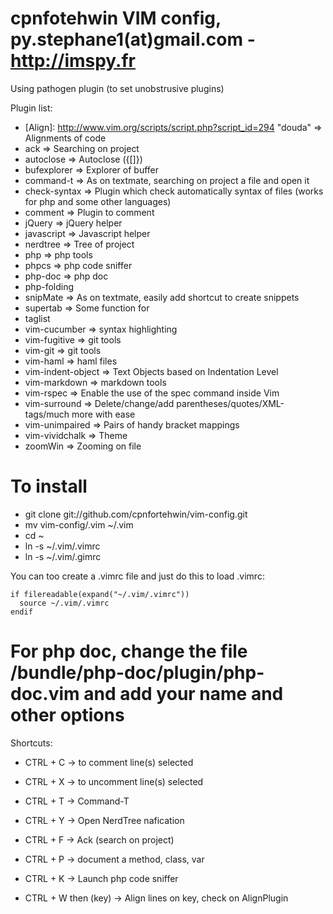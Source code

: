 cpnfotehwin VIM config, py.stephane1(at)gmail.com - http://imspy.fr
==================================================================

Using pathogen plugin (to set unobstrusive plugins)

Plugin list:

- [Align]: http://www.vim.org/scripts/script.php?script_id=294 "douda"             => Alignments of code
- ack               => Searching on project
- autoclose         => Autoclose ({[]})
- bufexplorer       => Explorer of buffer
- command-t         => As on textmate, searching on project a file and open it
- check-syntax      => Plugin which check automatically syntax of files (works for php and some other languages)
- comment           => Plugin to comment
- jQuery            => jQuery helper
- javascript        => Javascript helper
- nerdtree          => Tree of project
- php               => php tools
- phpcs             => php code sniffer
- php-doc           => php doc
- php-folding
- snipMate          => As on textmate, easily add shortcut to create snippets
- supertab          => Some function for <tab>
- taglist
- vim-cucumber      => syntax highlighting
- vim-fugitive      => git tools
- vim-git           => git tools
- vim-haml          => haml files
- vim-indent-object => Text Objects based on Indentation Level
- vim-markdown      => markdown tools
- vim-rspec         => Enable the use of the spec command inside Vim
- vim-surround      => Delete/change/add parentheses/quotes/XML-tags/much more with ease
- vim-unimpaired    => Pairs of handy bracket mappings
- vim-vividchalk    => Theme
- zoomWin           => Zooming on file


# To install

- git clone git://github.com/cpnfortehwin/vim-config.git
- mv vim-config/.vim ~/.vim
- cd ~
- ln -s ~/.vim/.vimrc
- ln -s ~/.vim/.gimrc

You can too create a .vimrc file and just do this to load .vimrc:

    if filereadable(expand("~/.vim/.vimrc"))
      source ~/.vim/.vimrc
    endif


# For php doc, change the file /bundle/php-doc/plugin/php-doc.vim and add your name and other options

Shortcuts:

- CTRL + C -> to comment line(s) selected
- CTRL + X -> to uncomment line(s) selected

- CTRL + T -> Command-T
- CTRL + Y -> Open NerdTree nafication
- CTRL + F -> Ack (search on project)
- CTRL + P -> document a method, class, var
- CTRL + K -> Launch php code sniffer

- CTRL + W then (key) -> Align lines on key, check on AlignPlugin
